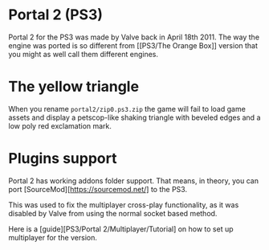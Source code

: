 # Portal 2 (PS3)

Portal 2 for the PS3 was made by Valve back in April 18th 2011.
The way the engine was ported is so different from [[PS3/The Orange Box]] version that you might as well call them different engines.

# The yellow triangle

When you rename `portal2/zip0.ps3.zip` the game will fail to load game assets and display a petscop-like shaking triangle with beveled edges and a low poly red exclamation mark.

# Plugins support

Portal 2 has working addons folder support. That means, in theory, you can port [SourceMod][https://sourcemod.net/] to the PS3.

This was used to fix the multiplayer cross-play functionality, as it was disabled by Valve from using the normal socket based method.

Here is a [guide][PS3/Portal 2/Multiplayer/Tutorial] on how to set up multiplayer for the version.